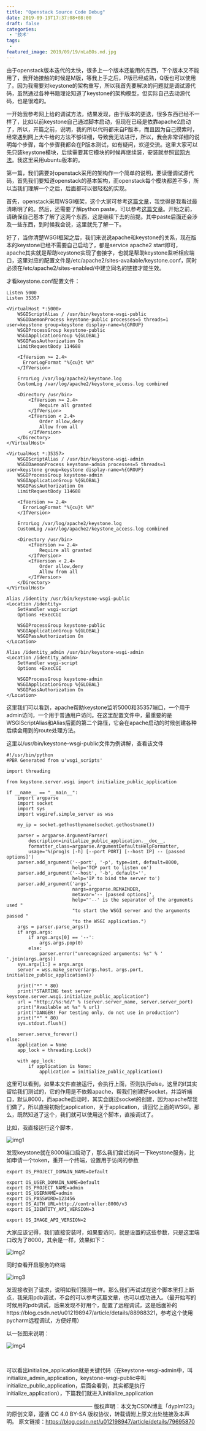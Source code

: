```yaml
---
title: "Openstack Source Code Debug"
date: 2019-09-19T17:37:08+08:00
draft: false
categories:
 - '技术'
tags:
 - 
featured_image: 2019/09/19/nLaBOs.md.jpg
---
```


由于openstack版本迭代的太快，很多上一个版本还能用的东西，下个版本又不能用了，我开始接触的时候是M版，等我上手之后，P版已经成熟，Q版也可以使用了。因为我需要对keystone的架构重写，所以我首先要解决的问题就是调试源代码，虽然通过各种书籍理论知道了keystone的架构模型，但实际自己去动源代码，也是很难的。

一开始我参考网上给的调试方法，结果发现，由于版本的更迭，很多东西已经不一样了，比如以前keystone自己通过脚本启动，但现在已经是依靠apache2启动了，所以，开篇之前，说明，我的所以代码都来自P版本，而且因为自己摸索时，经常遇到网上大牛给的方法不够详细，导致我无法进行，所以，我会非常详细的说明每个步骤，每个步骤我都会在P版本测试，如有疑问，欢迎交流。这里大家可以先只装keystone模块，后续需要其它模块的时候再继续装，安装就参照[官网方法](https://docs.openstack.org/keystone/pike/install/)。我这里采用ubuntu版本的。

第一篇，我们需要对openstack采用的架构作一个简单的说明，要读懂调试源代码，首先我们要知道openstack的基本架构，而openstack每个模块都差不多，所以当我们理解一个之后，后面都可以很轻松的实现。

首先，openstack采用WSGI框架，这个大家可参考[这篇文章](https://segmentfault.com/a/1190000003069785)，我觉得是我看过最清晰明了的。然后，还需要了解python paste，可以参考[这篇文章](https://blog.csdn.net/li_101357/article/details/52755367)。开始之前，请确保自己基本了解了这两个东西，这是继续下去的前提。其中paste后面还会涉及一些东西，到时候我会说，这里就先了解一下。

好了，当你清楚WSGI框架之后，我们来说说apache和keystone的关系，现在版本的keystone已经不需要自己启动了，都是service apache2 start即可，apache其实就是帮助keystone实现了套接字，也就是帮助keystone监听相应端口，这里对应的配置文件是/etc/apache2/sites-available/keystone.conf，同时必须在/etc/apache2/sites-enabled/中建立同名的链接才能生效。

才看keystone.conf配置文件：

```
Listen 5000
Listen 35357

<VirtualHost *:5000>
    WSGIScriptAlias / /usr/bin/keystone-wsgi-public
    WSGIDaemonProcess keystone-public processes=5 threads=1 user=keystone group=keystone display-name=%{GROUP}
    WSGIProcessGroup keystone-public
    WSGIApplicationGroup %{GLOBAL}
    WSGIPassAuthorization On
    LimitRequestBody 114688

    <IfVersion >= 2.4>
      ErrorLogFormat "%{cu}t %M"
    </IfVersion>

    ErrorLog /var/log/apache2/keystone.log
    CustomLog /var/log/apache2/keystone_access.log combined

    <Directory /usr/bin>
        <IfVersion >= 2.4>
            Require all granted
        </IfVersion>
        <IfVersion < 2.4>
            Order allow,deny
            Allow from all
        </IfVersion>
    </Directory>
</VirtualHost>

<VirtualHost *:35357>
    WSGIScriptAlias / /usr/bin/keystone-wsgi-admin
    WSGIDaemonProcess keystone-admin processes=5 threads=1 user=keystone group=keystone display-name=%{GROUP}
    WSGIProcessGroup keystone-admin
    WSGIApplicationGroup %{GLOBAL}
    WSGIPassAuthorization On
    LimitRequestBody 114688

    <IfVersion >= 2.4>
      ErrorLogFormat "%{cu}t %M"
    </IfVersion>

    ErrorLog /var/log/apache2/keystone.log
    CustomLog /var/log/apache2/keystone_access.log combined

    <Directory /usr/bin>
        <IfVersion >= 2.4>
            Require all granted
        </IfVersion>
        <IfVersion < 2.4>
            Order allow,deny
            Allow from all
        </IfVersion>
    </Directory>
</VirtualHost>

Alias /identity /usr/bin/keystone-wsgi-public
<Location /identity>
    SetHandler wsgi-script
    Options +ExecCGI

    WSGIProcessGroup keystone-public
    WSGIApplicationGroup %{GLOBAL}
    WSGIPassAuthorization On
</Location>

Alias /identity_admin /usr/bin/keystone-wsgi-admin
<Location /identity_admin>
    SetHandler wsgi-script
    Options +ExecCGI

    WSGIProcessGroup keystone-admin
    WSGIApplicationGroup %{GLOBAL}
    WSGIPassAuthorization On
</Location>
```

这里我们可以看到，apache帮助keystone监听5000和35357端口，一个用于admin访问，一个用于普通用户访问。在这里配置文件中，最重要的是WSGIScriptAlias和Alias后面的第二个路径，它会在apache启动的时候创建各种后续会用到的route处理方法。

这里以/usr/bin/keystone-wsgi-public文件为例讲解，查看该文件

```
#!/usr/bin/python
#PBR Generated from u'wsgi_scripts'

import threading

from keystone.server.wsgi import initialize_public_application

if __name__ == "__main__":
    import argparse
    import socket
    import sys
    import wsgiref.simple_server as wss

    my_ip = socket.gethostbyname(socket.gethostname())

    parser = argparse.ArgumentParser(
        description=initialize_public_application.__doc__,
        formatter_class=argparse.ArgumentDefaultsHelpFormatter,
        usage='%(prog)s [-h] [--port PORT] [--host IP] -- [passed options]')
    parser.add_argument('--port', '-p', type=int, default=8000,
                        help='TCP port to listen on')
    parser.add_argument('--host', '-b', default='',
                        help='IP to bind the server to')
    parser.add_argument('args',
                        nargs=argparse.REMAINDER,
                        metavar='-- [passed options]',
                        help="'--' is the separator of the arguments used "
                        "to start the WSGI server and the arguments passed "
                        "to the WSGI application.")
    args = parser.parse_args()
    if args.args:
        if args.args[0] == '--':
            args.args.pop(0)
        else:
            parser.error("unrecognized arguments: %s" % ' '.join(args.args))
    sys.argv[1:] = args.args
    server = wss.make_server(args.host, args.port, initialize_public_application())

    print("*" * 80)
    print("STARTING test server keystone.server.wsgi.initialize_public_application")
    url = "http://%s:%d/" % (server.server_name, server.server_port)
    print("Available at %s" % url)
    print("DANGER! For testing only, do not use in production")
    print("*" * 80)
    sys.stdout.flush()

    server.serve_forever()
else:
    application = None
    app_lock = threading.Lock()

    with app_lock:
        if application is None:
            application = initialize_public_application()
```

这里可以看到，如果本文件直接运行，会执行上面，否则执行else，这里的if其实留给我们测试的，它的作用是不依赖apache，帮我们创建好socket，并监听端口，默认8000，而apache启动时，其实会跳过socket的创建，因为apache帮我们做了，所以直接初始化application，关于application，请回忆上面的WSGI。那么，既然知道了这个，我们就可以使用这个脚本，直接调试了。

比如，我直接运行这个脚本，

![img1](http://s2.ax1x.com/2019/09/19/nLBD3T.png)
 

发现keystone就在8000端口启动了，那么我们尝试访问一下keystone服务，比如申请一个token，重开一个终端，设置用于访问的参数

```
export OS_PROJECT_DOMAIN_NAME=Default

export OS_USER_DOMAIN_NAME=Default
export OS_PROJECT_NAME=admin
export OS_USERNAME=admin
export OS_PASSWORD=123456
export OS_AUTH_URL=http://controller:8000/v3
export OS_IDENTITY_API_VERSION=3

export OS_IMAGE_API_VERSION=2
```

大家应该记得，我们直接安装时，如果要访问，就是设置的这些参数，只是这里端口改为了8000，其余是一样，效果如下：

![img2](http://s2.ax1x.com/2019/09/19/nLB58K.png)


同时查看开启服务的终端

![img3](http://s2.ax1x.com/2019/09/19/nLDmxU.png)

发现接收到了请求，说明如我们猜测一样。那么我们再试试在这个脚本里打上断点，我采用pdb调试，不会的可以参考这篇文章，也可以成功进入。（最开始写的时候用的pdb调试，后来发现不好用个，配置了远程调试，这是后面补的https://blog.csdn.net/u012198947/article/details/88988321，参考这个使用pycharm远程调试，方便好用）

以一张图来说明：

![img4](http://s2.ax1x.com/2019/09/19/nLDGPx.png)

 

可以看出initialize_application就是关键代码（在keystone-wsgi-admin中，叫initialize_admin_application，keystone-wsgi-public中叫initialize_public_application，后面会看到，其实都是执行initialize_application），下篇我们就进入initialize_application

————————————————
版权声明：本文为CSDN博主「dyplm123」的原创文章，遵循 CC 4.0 BY-SA 版权协议，转载请附上原文出处链接及本声明。
原文链接：https://blog.csdn.net/u012198947/article/details/79695870
